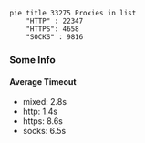 
```mermaid
pie title 33275 Proxies in list
    "HTTP" : 22347
    "HTTPS": 4658
    "SOCKS" : 9816
```

### Some Info
#### Average Timeout

- mixed: 2.8s
- http: 1.4s
- https: 8.6s
- socks: 6.5s